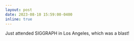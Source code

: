 ```yaml
---
layout: post
date: 2023-08-10 15:59:00-0400
inline: true
---
```


Just attended SIGGRAPH in Los Angeles, which was a blast! 
